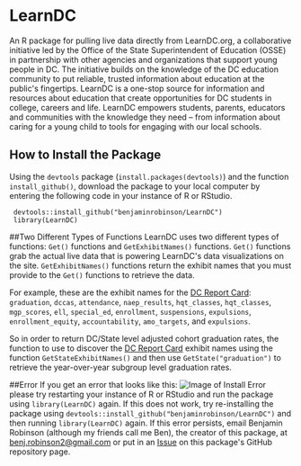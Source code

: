LearnDC
====

An R package for pulling live data directly from LearnDC.org, a collaborative initiative led by the Office of the State Superintendent of Education (OSSE) in partnership with other agencies and organizations that support young people in DC. The initiative builds on the knowledge of the DC education community to put reliable, trusted information about education at the public's fingertips. LearnDC is a one-stop source for information and resources about education that create opportunities for DC students in college, careers and life. LearnDC empowers students, parents, educators and communities with the knowledge they need – from information about caring for a young child to tools for engaging with our local schools.

## How to Install the Package
Using the `devtools` package (`install.packages(devtools)`) and the function `install_github()`, download the package to your local computer by entering the following code in your instance of R or RStudio.

     devtools::install_github("benjaminrobinson/LearnDC")
     library(LearnDC)
     

##Two Different Types of Functions
LearnDC uses two different types of functions:
	 `Get()` functions and `GetExhibitNames()` functions. `Get()` functions grab the actual live data that is powering LearnDC's data visualizations on the site. `GetExhibitNames()` functions return the exhibit names that you must provide to the `Get()` functions to retrieve the data.

For example, these are the exhibit names for the [DC Report Card](http://learndc.org/schoolprofiles/view?s=dc#reportcard): `graduation`, `dccas`, `attendance`, `naep_results`, `hqt_classes`, `hqt_classes`, `mgp_scores`, `ell`, `special_ed`, `enrollment`, `suspensions`, `expulsions`, `enrollment_equity`, `accountability`, `amo_targets`, and `expulsions`.

So in order to return DC/State level adjusted cohort graduation rates, the function to use to discover the [DC Report Card](http://learndc.org/schoolprofiles/view?s=dc#reportcard) exhibit names using the function `GetStateExhibitNames()` and then use `GetState("graduation")` to retrieve the year-over-year subgroup level graduation rates.

##Error
If you get an error that looks like this:
	![Image of Install Error](https://github.com/benjaminrobinson/LearnDC/blob/master/learndc_r_package_error.png)
please try restarting your instance of R or RStudio and run the package using `library(LearnDC)` again. If this does not work, try re-installing the package using `devtools::install_github("benjaminrobinson/LearnDC")` and then running `library(LearnDC)` again. If this error persists, email Benjamin Robinson (although my friends call me Ben), the creator of this package, at <benj.robinson2@gmail.com> or put in an [Issue](https://github.com/benjaminrobinson/LearnDC/issues) on this package's GitHub repository page.